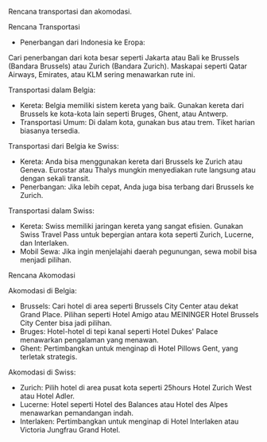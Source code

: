 Rencana transportasi dan akomodasi.

Rencana Transportasi
- Penerbangan dari Indonesia ke Eropa:

Cari penerbangan dari kota besar seperti Jakarta atau Bali ke Brussels (Bandara Brussels) atau Zurich (Bandara Zurich). Maskapai seperti Qatar Airways, Emirates, atau KLM sering menawarkan rute ini.

Transportasi dalam Belgia:

- Kereta: Belgia memiliki sistem kereta yang baik. Gunakan kereta dari Brussels ke kota-kota lain seperti Bruges, Ghent, atau Antwerp.
- Transportasi Umum: Di dalam kota, gunakan bus atau trem. Tiket harian biasanya tersedia.

Transportasi dari Belgia ke Swiss:

- Kereta: Anda bisa menggunakan kereta dari Brussels ke Zurich atau Geneva. Eurostar atau Thalys mungkin menyediakan rute langsung atau dengan sekali transit.
- Penerbangan: Jika lebih cepat, Anda juga bisa terbang dari Brussels ke Zurich.

Transportasi dalam Swiss:

- Kereta: Swiss memiliki jaringan kereta yang sangat efisien. Gunakan Swiss Travel Pass untuk bepergian antara kota seperti Zurich, Lucerne, dan Interlaken.
- Mobil Sewa: Jika ingin menjelajahi daerah pegunungan, sewa mobil bisa menjadi pilihan.

Rencana Akomodasi

Akomodasi di Belgia:

- Brussels: Cari hotel di area seperti Brussels City Center atau dekat Grand Place. Pilihan seperti Hotel Amigo atau MEININGER Hotel Brussels City Center bisa jadi pilihan.
- Bruges: Hotel-hotel di tepi kanal seperti Hotel Dukes' Palace menawarkan pengalaman yang menawan.
- Ghent: Pertimbangkan untuk menginap di Hotel Pillows Gent, yang terletak strategis.

Akomodasi di Swiss:

- Zurich: Pilih hotel di area pusat kota seperti 25hours Hotel Zurich West atau Hotel Adler.
- Lucerne: Hotel seperti Hotel des Balances atau Hotel des Alpes menawarkan pemandangan indah.
- Interlaken: Pertimbangkan untuk menginap di Hotel Interlaken atau Victoria Jungfrau Grand Hotel.
